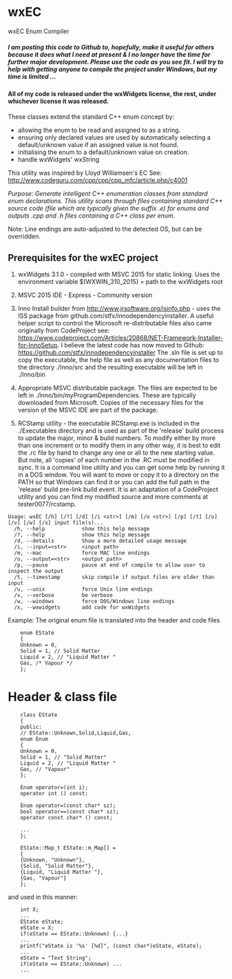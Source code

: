 # wxEC


wxEC Enum Compiler 

##### I am posting this code to Github to, hopefully, make it useful for others because it does what I need at present & I no longer have the time for further major development. Please use the code as you see fit. I will try to help with getting anyone to compile the project under Windows, but my time is limited ...

#### All of my code is released under the wxWidgets license, the rest, under whichever license it was released.

 These classes extend the standard C++ enum concept by:
  - allowing the enum to be read and assigned to as a string.
  - ensuring only declared values are used by automatically selecting
    a default/unknown value if an assigned value is not found.
  - initialising the enum to a default/unknown value on creation.
  - handle wxWidgets' wxString

  This utility was inspired by Lloyd Williamsen's EC
 See: http://www.codeguru.com/cpp/cpp/cpp_mfc/article.php/c4001
 
*Purpose: Generate intelligent C++ enumeration classes from standard enum  declarations. This utility scans through files containing standard C++  source code (file which are typically given the suffix .e) for enums  and outputs .cpp and .h files containing a C++ class per enum.*

 Note: Line endings are auto-adjusted to the detected OS, but can be overridden.
 
## Prerequisites for the wxEC project

1. wxWidgets 3.1.0 - compiled with MSVC 2015 for static linking. 
	Uses the environment variable $(WXWIN_310_2015) = path to the wxWidgets root

2. MSVC 2015 IDE - Express - Community version

3. Inno Install builder from http://www.jrsoftware.org/isinfo.php - uses the ISS package 
	from github.com/stfx/innodependencyinstaller. A useful helper script to control the Microsoft re-distributable files also came originally from CodeProject see: https://www.codeproject.com/Articles/20868/NET-Framework-Installer-for-InnoSetup.
 I believe the latest code has now moved to Github: https://github.com/stfx/innodependencyinstaller The .sln file is set up to copy the executable, the help file as well as any documentation files to the directory ./Inno/src and the resulting executable will be left in ./Inno/bin

4. Appropriate MSVC distributable package. The files are expected to be left in ./Inno/bin/myProgramDependencies. These are typically downloaded from Microsoft. Copies of the necessary files for the version of the MSVC IDE are part of the package.

5. RCStamp utility - the executable RCStamp.exe is included in the ./Executables directory 
and is used as part of the 'release' build process to update the 
major, minor & build numbers. To modify either by more than one increment or to modify them in any other way, it is best to edit the .rc file by hand to change any one or all to the new starting value. But note, all 'copies' of each number in the .RC must be modified in sync.
It is a command line utility and you can get some help by running it in a DOS window. You will want to move or copy it to a directory on the PATH so that Windows can find it or you can add the full path in the 'release' build pre-link build event.
It is an adaptation of a CodeProject utility and you can find my modified source and more comments at
tester0077/rcstamp.


```
Usage: wxEC [/h] [/?] [/d] [/i <str>] [/m] [/o <str>] [/p] [/t] [/u] [/v] [/w] [/x] input file(s)...
  /h, --help            show this help message
  /?, --help            show this help message
  /d, --details         Show a more detailed usage message
  /i, --input=<str>     <input path>
  /m, --mac             force MAC line endings
  /o, --output=<str>    <output path>
  /p, --pause           pause at end of compile to allow user to inspect the output
  /t, --timestamp       skip compile if output files are older than input
  /u, --unix            force Unix line endings
  /v, --verbose         be verbose
  /w, --windows         force DOS/Windows line endings
  /x, --wxwidgets       add code for wxWidgets
```
Example:
The original enum file is translated into the header and code files
```
    enum EState
    {
    Unknown = 0,
    Solid = 1, // Solid Matter
    Liquid = 2, // "Liquid Matter "
    Gas, /* Vapour */
    };
```
Header & class file
=================
```
    class EState
    {
    public:
    // EState::Unknown,Solid,Liquid,Gas,
    enum Enum
    {
    Unknown = 0,
    Solid = 1, // "Solid Matter"
    Liquid = 2, // "Liquid Matter "
    Gas, // "Vapour"
    };
     
    Enum operator=(int i);
    operator int () const;
     
    Enum operator=(const char* sz);
    bool operator==(const char* sz);
    operator const char* () const;
     
    ...
    };
     
    EState::Map_t EState::m_Map[] =
    {
    {Unknown, "Unknown"},
    {Solid, "Solid Matter"},
    {Liquid, "Liquid Matter "},
    {Gas, "Vapour"}
    };
```

and used in this manner:
```
    int X;
    ...
    EState eState;
    eState = X;
    if(eState == EState::Unknown) {...}
    ...
    printf("eState is '%s' [%d]", (const char*)eState, eState);
    ...
    eState = "Text String";
    if(eState == EState::Unknown) ...
    ...
```